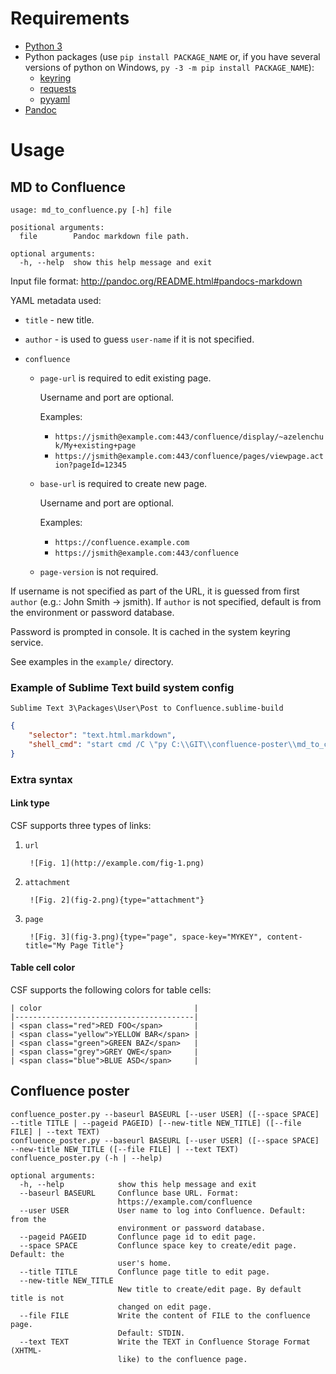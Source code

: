 # Requirements

- [Python 3](https://www.python.org/downloads/)
- Python packages (use `pip install PACKAGE_NAME` or, if you have several versions of python on Windows, `py -3 -m pip install PACKAGE_NAME`):
    - [keyring](http://pythonhosted.org/keyring/)
    - [requests](https://requests.readthedocs.io/en/master/)
    - [pyyaml](pyyaml.org/wiki/PyYAMLDocumentation)
- [Pandoc](http://pandoc.org/installing.html)

# Usage

## MD to Confluence

    usage: md_to_confluence.py [-h] file
    
    positional arguments:
      file        Pandoc markdown file path.
    
    optional arguments:
      -h, --help  show this help message and exit

Input file format: <http://pandoc.org/README.html#pandocs-markdown>

YAML metadata used:

- `title` - new title.

- `author` - is used to guess `user-name` if it is not specified.

- `confluence`

    -  `page-url` is required to edit existing page.
    
        Username and port are optional.
    
        Examples:
        
        - `https://jsmith@example.com:443/confluence/display/~azelenchuk/My+existing+page`
        - `https://jsmith@example.com:443/confluence/pages/viewpage.action?pageId=12345`
    
    -  `base-url` is required to create new page.
    
        Username and port are optional.
    
         Examples:
         
         - `https://confluence.example.com`
         - `https://jsmith@example.com:443/confluence`
         
    -  `page-version` is not required. 

If username is not specified as part of the URL, it is guessed from first `author` (e.g.: John Smith -> jsmith).
If `author` is not specified, default is from the environment or password database.

Password is prompted in console. It is cached in the system keyring service. 

See examples in the `example/` directory.

### Example of Sublime Text build system config

`Sublime Text 3\Packages\User\Post to Confluence.sublime-build`

```json
{
	"selector": "text.html.markdown",
	"shell_cmd": "start cmd /C \"py C:\\GIT\\confluence-poster\\md_to_confluence.py \"$file\" & pause\""
}
```

### Extra syntax

#### Link type

CSF supports three types of links:

1. `url`

		![Fig. 1](http://example.com/fig-1.png)

2. `attachment`

		![Fig. 2](fig-2.png){type="attachment"}

3. `page`

		![Fig. 3](fig-3.png){type="page", space-key="MYKEY", content-title="My Page Title"}
	
#### Table cell color

CSF supports the following colors for table cells:

	| color                                  |
	|----------------------------------------|
	| <span class="red">RED FOO</span>       |
	| <span class="yellow">YELLOW BAR</span> |
	| <span class="green">GREEN BAZ</span>   |
	| <span class="grey">GREY QWE</span>     |
	| <span class="blue">BLUE ASD</span>     |

## Confluence poster

    confluence_poster.py --baseurl BASEURL [--user USER] ([--space SPACE] --title TITLE | --pageid PAGEID) [--new-title NEW_TITLE] ([--file FILE] | --text TEXT)
    confluence_poster.py --baseurl BASEURL [--user USER] ([--space SPACE] --new-title NEW_TITLE ([--file FILE] | --text TEXT)
    confluence_poster.py (-h | --help)
    
    optional arguments:
      -h, --help            show this help message and exit
      --baseurl BASEURL     Conflunce base URL. Format:
                            https://example.com/confluence
      --user USER           User name to log into Confluence. Default: from the
                            environment or password database.
      --pageid PAGEID       Conflunce page id to edit page.
      --space SPACE         Conflunce space key to create/edit page. Default: the
                            user's home.
      --title TITLE         Conflunce page title to edit page.
      --new-title NEW_TITLE
                            New title to create/edit page. By default title is not
                            changed on edit page.
      --file FILE           Write the content of FILE to the confluence page.
                            Default: STDIN.
      --text TEXT           Write the TEXT in Confluence Storage Format (XHTML-
                            like) to the confluence page.
